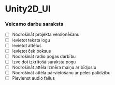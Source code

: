 # Unity2D_UI

### Veicamo darbu saraksts
- [ ] Nodrošināt projekta versionēšanu
- [ ] Ievietot teksta logu
- [ ] Ievietot attēlus
- [ ] Ievietot ček boksus
- [ ] Nodrošināt radio pogas darbību
- [ ] Izveidot izkrītošā saraksta pogu
- [ ] Nodrošināt attēla izmēra maiņu ar bīdjoslu
- [ ] Nodrošināt attēla pārvietošanu ar peles palīdzību
- [ ] Pievienot audio failus
